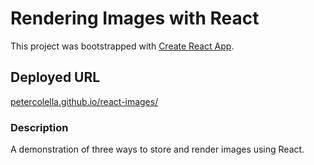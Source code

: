 # Rendering Images with React

This project was bootstrapped with [Create React App](https://github.com/facebook/create-react-app).

## Deployed URL

[petercolella.github.io/react-images/](https://petercolella.github.io/react-images/)

### Description

A demonstration of three ways to store and render images using React.
